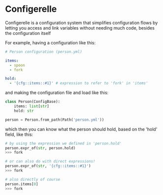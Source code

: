 # Configerelle
 
Configerelle is a configuration system that simplifies
configuration flows by letting you access and link variables
without needing much code, besides the configuration itself


For example, having a configuration like this:
```yaml
# Person configuration (person.yml)

items:
  - spoon
  - fork

hold:
  - '{cfg::items::#1}' # expression to refer to 'fork' in 'items'
```

and making the configuration file and load like this:
```python
class Person(ConfigBase):
    items: list[str]
    hold: str

person = Person.from_path(Path('person.yml'))
```

which then you can know what the person should hold,
based on the 'hold' field, like this:
```python
# by using the expression we defined in 'person.hold'
person.expr_of(str, person.hold)
>>> fork

# or can also do with direct expressions!
person.expr_of(str, '{cfg::items::#1}')
>>> fork

# also directly of course
person.items[0]
>>> fork
```

